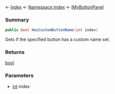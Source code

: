 ← [Index](Api-Index) ← [Namespace Index](Namespace-Index) ← [IMyButtonPanel](SpaceEngineers.Game.ModAPI.Ingame.IMyButtonPanel)

### Summary

```csharp
public bool HasCustomButtonName(int index)
```

Gets if the specified button has a custom name set.

### Returns

[bool](https://docs.microsoft.com/en-us/dotnet/api/system.boolean?view=netframework-4.6)



### Parameters

* [int](https://docs.microsoft.com/en-us/dotnet/api/system.int32?view=netframework-4.6) index
